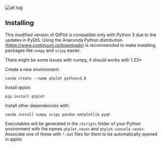 ![alt tag](screenshot.png)

## Installing

This modified version of QtPlot is compatible only with Python 3 due to the updates in PyQt5. Using the Anaconda Python distribution (https://www.continuum.io/downloads) is recommended to make installing packages like `numpy` and `scipy` easier.

There might be some issues with numpy, it should works with 1.23*

Create a new environment:

`conda create --name qtplot python=3.8`

Install qtplot:

`pip install qtplot`

Install other dependencies with:

`conda install numpy scipy pandas matplotlib pyqt`

Executables will be generated in the `/Scripts` folder of your Python environment with the names `qtplot.<exe>` and `qtplot-console.<exe>`. Associate one of these with `*.dat` files for them to be automatically opened in qtplot.
